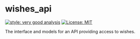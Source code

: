 # wishes_api

[![style: very good analysis][very_good_analysis_badge]][very_good_analysis_link]
[![License: MIT][license_badge]][license_link]

The interface and models for an API providing access to wishes.

[license_badge]: https://img.shields.io/badge/license-MIT-blue.svg
[license_link]: https://opensource.org/licenses/MIT
[very_good_analysis_badge]: https://img.shields.io/badge/style-very_good_analysis-B22C89.svg
[very_good_analysis_link]: https://pub.dev/packages/very_good_analysis